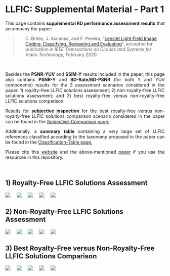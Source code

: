 # LLFIC: Supplemental Material - Part 1

<p align="justify">This page contains <b>supplemental RD performance assessment results</b> that accompany the paper:</p>
<blockquote><p align="justify"><ul><li style="list-style-type: none;">C. Brites, J. Ascenso, and F. Pereira, "<a href="https://doi.org/10.1109/TCSVT.2020.2976784">Lenslet Light Field Image Coding: Classifying, Reviewing and Evaluating</a>", accepted for publication in <em>IEEE Transactions on Circuits and Systems for Video Technology</em>, February 2020.</li></ul></p></blockquote><br/>

<p align="justify">Besides the <b>PSNR-YUV</b> and <b>SSIM-Y</b> results included in the paper, this page also contains <b>PSNR-Y</b> and <b>BD-Rate/BD-PSNR</b> (for both Y and YUV components) results for the 3 assessment scenarios considered in the paper: 1) royalty-free LLFIC solutions assessment; 2) non-royalty-free LLFIC solutions assessment; and 3) best royalty-free versus non-royalty-free LLFIC solutions comparison.</p>

<span><p align="justify">Results for <b>subjective inspection</b> for the best royalty-free versus non-royalty-free LLFIC solutions comparison scenario considered in the paper can be found in the [Subjective-Comparison page.](Subjective-Comparison.md)</p></span>

<span><p align="justify">Additionally, a <b>summary table</b> containing a very large set of LLFIC references classified according to the taxonomy proposed in the paper can be found in the [Classification-Table page.](Classification-Table.md)</p></span>

<p align="justify">Please cite this <a href="https://github.com/catarina-brites/LLFIC">website</a> and the above-mentioned <a href="https://doi.org/10.1109/TCSVT.2020.2976784">paper</a> if you use the resources in this repository.</p>

&nbsp;&nbsp;&nbsp;
## 1)	Royalty-Free LLFIC Solutions Assessment
![](/RD_Figures/Figure_1.png)
&nbsp;&nbsp;&nbsp;
![](/RD_Figures/Figure_2.png)
&nbsp;&nbsp;&nbsp;
![](/RD_Figures/Figure_3.png)
&nbsp;&nbsp;&nbsp;
![](/BD_Tables/Table_1.png)
&nbsp;&nbsp;&nbsp;
![](/BD_Tables/Table_2.png)
&nbsp;&nbsp;&nbsp;

## 2)	Non-Royalty-Free LLFIC Solutions Assessment
![](/RD_Figures/Figure_4.png)
&nbsp;&nbsp;&nbsp;
![](/RD_Figures/Figure_5.png)
&nbsp;&nbsp;&nbsp;
![](/RD_Figures/Figure_6.png)
&nbsp;&nbsp;&nbsp;
![](/BD_Tables/Table_3.png)
&nbsp;&nbsp;&nbsp;
![](/BD_Tables/Table_4.png)
&nbsp;&nbsp;&nbsp;

## 3)	Best Royalty-Free versus Non-Royalty-Free LLFIC Solutions Comparison
![](/RD_Figures/Figure_7.png)
&nbsp;&nbsp;&nbsp;
![](/RD_Figures/Figure_8.png)
&nbsp;&nbsp;&nbsp;
![](/RD_Figures/Figure_9.png)
&nbsp;&nbsp;&nbsp;
![](/BD_Tables/Table_5.png)
&nbsp;&nbsp;&nbsp;
![](/BD_Tables/Table_6.png)
&nbsp;&nbsp;&nbsp;
